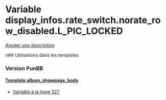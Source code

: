 # Variable display_infos.rate_switch.norate_row_disabled.L_PIC_LOCKED
[Ajouter une description](https://fa-tvars.appspot.com/display_infos.rate_switch.norate_row_disabled.L_PIC_LOCKED)

n## Utilisations dans les templates

### Version PunBB

#### [Template album_showpage_body](punbb/album_showpage_body.md)
* [Variable à la ligne 327](../punbb/album_showpage_body.tpl#L327)